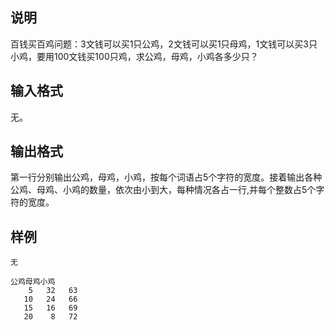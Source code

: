 <h2>说明</h2>

百钱买百鸡问题：$3$文钱可以买$1$只公鸡，$2$文钱可以买1只母鸡，$1$文钱可以买$3$只小鸡，要用$100$文钱买$100$只鸡，求公鸡，母鸡，小鸡各多少只？
<h2>输入格式</h2>

无。

<h2>输出格式</h2>

第一行分别输出公鸡，母鸡，小鸡，按每个词语占$5$个字符的宽度。接着输出各种公鸡、母鸡、小鸡的数量，依次由小到大，每种情况各占一行&#44;并每个整数占$5$个字符的宽度。

<h2>样例</h2>

```input1
无
```

```output1
公鸡母鸡小鸡
    5   32   63
   10   24   66
   15   16   69
   20    8   72
```
